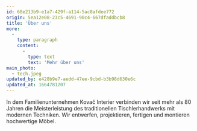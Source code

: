 ```yaml
---
id: 68e213b9-e1a7-429f-a114-5ac8afdee772
origin: 5ea12e08-23c5-4691-90c4-667dfaddbcb8
title: 'Über uns'
more:
  -
    type: paragraph
    content:
      -
        type: text
        text: 'Mehr über uns'
main_photo:
  - tech.jpeg
updated_by: e428b9e7-aedd-47ee-9cbd-b3b98d630e6c
updated_at: 1664781207
---
```

In dem Familienunternehmen Kovač Interier verbinden wir seit mehr als 80 Jahren die Meisterleistung des traditionellen Tischlerhandwerks mit modernen Techniken. Wir entwerfen, projektieren, fertigen und montieren hochwertige Möbel.